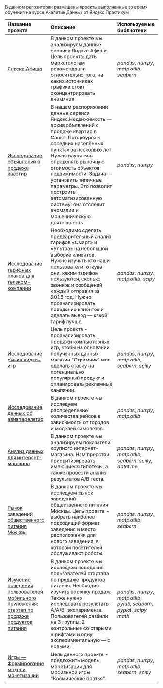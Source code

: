 В данном репозитории размещены проекты выполненные во время обучения на курсе Аналитик Данных от Яндекс.Практикум


| Название проекта | Описание | Используемые библиотеки | 
| :---------------------- | :---------------------- | :---------------------- |
| [Яндекс.Афиша](Yandex_Afisha_project) | В данном проекте мы анализируем данные сервиса Яндекс.Афиши. Цель проекта: дать маркетологам рекомендации относительно того, на каких источниках трафика стоит сконцентрировать внимание. | *pandas*, *numpy*, *matplotlib*, *seaborn* |
| [Исследование объявлений о продаже квартир](SPB_estate) | В нашем распоряжении данные сервиса Яндекс.Недвижимость — архив объявлений о продаже квартир в Санкт-Петербурге и соседних населённых пунктах за несколько лет. Нужно научиться определять рыночную стоимость объектов недвижимости. Задача — установить типичные параметры. Это позволит построить автоматизированную систему: она отследит аномалии и мошенническую деятельность. | *pandas*, *numpy*|
| [Исследование тарифных планов для телеком-компании](Telecom_calling_plans) | Необходимо сделать предварительный анализ тарифов «Смарт» и «Ультра» на небольшой выборке клиентов. Нужно изучить кто наши пользователи, откуда они, каким тарифом пользуются, сколько звонков и сообщений каждый отправил за 2018 год. Нужно проанализировать поведение клиентов и сделать вывод — какой тариф лучше. | *pandas*, *numpy*, *matplotlib*, *scipy* |
| [Исследование рынка видео-игр](Video_games) | Цель проекта - проанализировать продажи компьютерных игр, чтобы на основании полученных данных магазин "Стримчик" мог сделать ставку на потенциально популярный продукт и спланировать рекламные кампании. | *pandas*, *numpy*, *matplotlib*, *seaborn*, *scipy* |
| [Исследование данных об авиаперелетах](Flights_project) | В данном проекте мы исследуем распределение количества рейсов в зависимости от городов и моделей самолетов. | *pandas*, *numpy*, *matplotlib* |
| [Анализ данных для интерент-магазина](Online_shop_project) | В данном проекте мы анализируем показатели крупного интернет-магазина. Нам предстои приоритизировать имеющиеся гипотезы, а также провести анализ результатов A/B теста. | *pandas*, *numpy*, *matplotlib*, *seaborn*, *scipy*, *datetime* |
| [Рынок заведений общественного питания Москвы](Moscow_restaurants) | В данном проекте мы исследуем рынок заведений общественного питания Москвы. Цель проекта - выбрать наиболее подходящий формат заведения и место расположения для нового заведения, в котором посетителей обслуживают роботы. | *pandas*, *numpy*, *matplotlib*, *seaborn*|
| [Изучение поведения пользователей мобильного приложения: стартап по продаже продуктов питания](Grocery_startup) | В данном проекте мы исследуем поведения пользователей стартапа по продаже продуктов питания. Необходио изучить воронку продаж. Также нужно исследовать результаты A/A/B-эксперимента. Пользователей разбили на 3 группы: 2 контрольные со старыми шрифтами и одну экспериментальную — с новыми. | *pandas*, *numpy*, *matplotlib*, *pylab*, *seaborn*, *pyplot*, *scipy*, *math*|
| [Игры — Формирование модели монетизации](Mobile_game_monetization) | Цель данного проекта - предложить модель монетизации для мобильной игры "Космические братья". | *pandas*, *numpy*, *matplotlib*, *seaborn*, *scipy*|